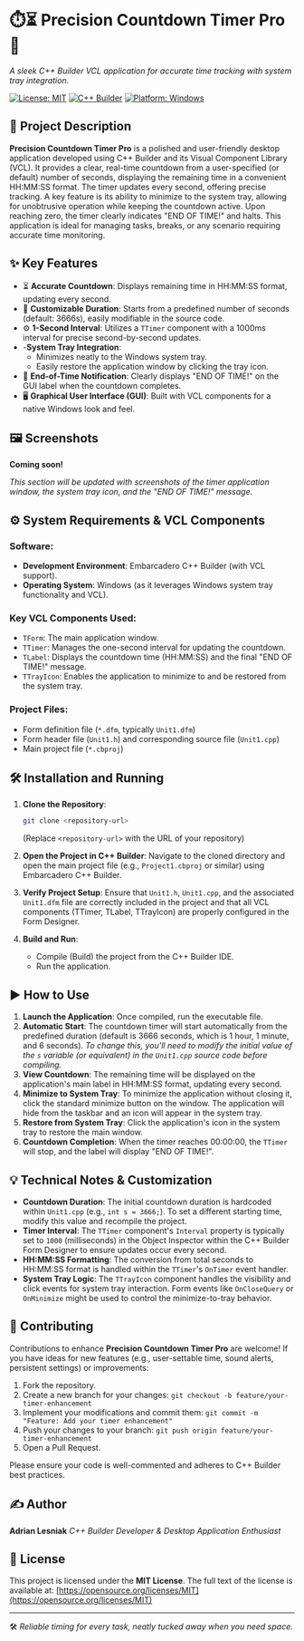 # ⏱️⏳ Precision Countdown Timer Pro 🚀
_A sleek C++ Builder VCL application for accurate time tracking with system tray integration._

[![License: MIT](https://img.shields.io/badge/License-MIT-yellow.svg)](https://opensource.org/licenses/MIT)
[![C++ Builder](https://img.shields.io/badge/Framework-C%2B%2B%20Builder%20VCL-orange.svg)](https://www.embarcadero.com/products/cbuilder)
[![Platform: Windows](https://img.shields.io/badge/Platform-Windows-lightgrey.svg)](https://www.microsoft.com/windows)

## 📝 Project Description

**Precision Countdown Timer Pro** is a polished and user-friendly desktop application developed using C++ Builder and its Visual Component Library (VCL). It provides a clear, real-time countdown from a user-specified (or default) number of seconds, displaying the remaining time in a convenient HH:MM:SS format. The timer updates every second, offering precise tracking. A key feature is its ability to minimize to the system tray, allowing for unobtrusive operation while keeping the countdown active. Upon reaching zero, the timer clearly indicates "END OF TIME!" and halts. This application is ideal for managing tasks, breaks, or any scenario requiring accurate time monitoring.

## ✨ Key Features

*   ⏳ **Accurate Countdown**: Displays remaining time in HH:MM:SS format, updating every second.
*   🎯 **Customizable Duration**: Starts from a predefined number of seconds (default: 3666s), easily modifiable in the source code.
*   ⚙️ **1-Second Interval**: Utilizes a `TTimer` component with a 1000ms interval for precise second-by-second updates.
*   -**System Tray Integration**:
    *   Minimizes neatly to the Windows system tray.
    *   Easily restore the application window by clicking the tray icon.
*   🔔 **End-of-Time Notification**: Clearly displays "END OF TIME!" on the GUI label when the countdown completes.
*   🖥️ **Graphical User Interface (GUI)**: Built with VCL components for a native Windows look and feel.

## 🖼️ Screenshots

**Coming soon!**

_This section will be updated with screenshots of the timer application window, the system tray icon, and the "END OF TIME!" message._

## ⚙️ System Requirements & VCL Components

### Software:
*   **Development Environment**: Embarcadero C++ Builder (with VCL support).
*   **Operating System**: Windows (as it leverages Windows system tray functionality and VCL).

### Key VCL Components Used:
*   `TForm`: The main application window.
*   `TTimer`: Manages the one-second interval for updating the countdown.
*   `TLabel`: Displays the countdown time (HH:MM:SS) and the final "END OF TIME!" message.
*   `TTrayIcon`: Enables the application to minimize to and be restored from the system tray.

### Project Files:
*   Form definition file (`*.dfm`, typically `Unit1.dfm`)
*   Form header file (`Unit1.h`) and corresponding source file (`Unit1.cpp`)
*   Main project file (`*.cbproj`)

## 🛠️ Installation and Running

1.  **Clone the Repository**:
    ```bash
    git clone <repository-url>
    ```
    (Replace `<repository-url>` with the URL of your repository)

2.  **Open the Project in C++ Builder**:
    Navigate to the cloned directory and open the main project file (e.g., `Project1.cbproj` or similar) using Embarcadero C++ Builder.

3.  **Verify Project Setup**:
    Ensure that `Unit1.h`, `Unit1.cpp`, and the associated `Unit1.dfm` file are correctly included in the project and that all VCL components (TTimer, TLabel, TTrayIcon) are properly configured in the Form Designer.

4.  **Build and Run**:
    *   Compile (Build) the project from the C++ Builder IDE.
    *   Run the application.

## ▶️ How to Use

1.  **Launch the Application**:
    Once compiled, run the executable file.
2.  **Automatic Start**:
    The countdown timer will start automatically from the predefined duration (default is 3666 seconds, which is 1 hour, 1 minute, and 6 seconds). *To change this, you'll need to modify the initial value of the `s` variable (or equivalent) in the `Unit1.cpp` source code before compiling.*
3.  **View Countdown**:
    The remaining time will be displayed on the application's main label in HH:MM:SS format, updating every second.
4.  **Minimize to System Tray**:
    To minimize the application without closing it, click the standard minimize button on the window. The application will hide from the taskbar and an icon will appear in the system tray.
5.  **Restore from System Tray**:
    Click the application's icon in the system tray to restore the main window.
6.  **Countdown Completion**:
    When the timer reaches 00:00:00, the `TTimer` will stop, and the label will display "END OF TIME!".

## 💡 Technical Notes & Customization

*   **Countdown Duration**: The initial countdown duration is hardcoded within `Unit1.cpp` (e.g., `int s = 3666;`). To set a different starting time, modify this value and recompile the project.
*   **Timer Interval**: The `TTimer` component's `Interval` property is typically set to `1000` (milliseconds) in the Object Inspector within the C++ Builder Form Designer to ensure updates occur every second.
*   **HH:MM:SS Formatting**: The conversion from total seconds to HH:MM:SS format is handled within the `TTimer`'s `OnTimer` event handler.
*   **System Tray Logic**: The `TTrayIcon` component handles the visibility and click events for system tray interaction. Form events like `OnCloseQuery` or `OnMinimize` might be used to control the minimize-to-tray behavior.

## 🤝 Contributing

Contributions to enhance **Precision Countdown Timer Pro** are welcome! If you have ideas for new features (e.g., user-settable time, sound alerts, persistent settings) or improvements:

1.  Fork the repository.
2.  Create a new branch for your changes: `git checkout -b feature/your-timer-enhancement`
3.  Implement your modifications and commit them: `git commit -m "Feature: Add your timer enhancement"`
4.  Push your changes to your branch: `git push origin feature/your-timer-enhancement`
5.  Open a Pull Request.

Please ensure your code is well-commented and adheres to C++ Builder best practices.

## ✍️ Author

**Adrian Lesniak**
_C++ Builder Developer & Desktop Application Enthusiast_

## 📃 License

This project is licensed under the **MIT License**.
The full text of the license is available at: [https://opensource.org/licenses/MIT](https://opensource.org/licenses/MIT)

---
🛠️ _Reliable timing for every task, neatly tucked away when you need space._
